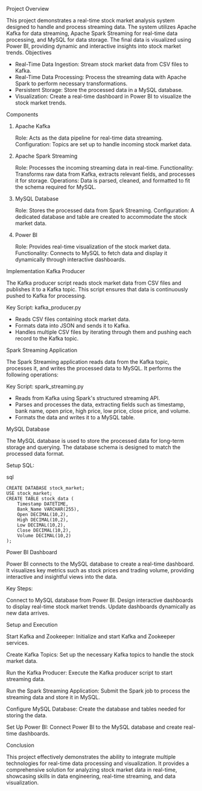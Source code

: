 Project Overview

This project demonstrates a real-time stock market analysis system designed to handle and process streaming data. The system utilizes Apache Kafka for data streaming, Apache Spark Streaming for real-time data processing, and MySQL for data storage. The final data is visualized using Power BI, providing dynamic and interactive insights into stock market trends.
Objectives

- Real-Time Data Ingestion: Stream stock market data from CSV files to Kafka.
- Real-Time Data Processing: Process the streaming data with Apache Spark to perform necessary transformations.
- Persistent Storage: Store the processed data in a MySQL database.
- Visualization: Create a real-time dashboard in Power BI to visualize the stock market trends.

Components
1. Apache Kafka

    Role: Acts as the data pipeline for real-time data streaming.
    Configuration: Topics are set up to handle incoming stock market data.

2. Apache Spark Streaming

    Role: Processes the incoming streaming data in real-time.
    Functionality: Transforms raw data from Kafka, extracts relevant fields, and processes it for storage.
    Operations: Data is parsed, cleaned, and formatted to fit the schema required for MySQL.

3. MySQL Database

    Role: Stores the processed data from Spark Streaming.
    Configuration: A dedicated database and table are created to accommodate the stock market data.

4. Power BI

    Role: Provides real-time visualization of the stock market data.
    Functionality: Connects to MySQL to fetch data and display it dynamically through interactive dashboards.

Implementation
Kafka Producer

The Kafka producer script reads stock market data from CSV files and publishes it to a Kafka topic. This script ensures that data is continuously pushed to Kafka for processing.

Key Script: kafka_producer.py

- Reads CSV files containing stock market data.
- Formats data into JSON and sends it to Kafka.
- Handles multiple CSV files by iterating through them and pushing each record to the Kafka topic.

Spark Streaming Application

The Spark Streaming application reads data from the Kafka topic, processes it, and writes the processed data to MySQL. It performs the following operations:

Key Script: spark_streaming.py

- Reads from Kafka using Spark's structured streaming API.
- Parses and processes the data, extracting fields such as timestamp, bank name, open price, high price, low price, close price, and volume.
- Formats the data and writes it to a MySQL table.

MySQL Database

The MySQL database is used to store the processed data for long-term storage and querying. The database schema is designed to match the processed data format.

Setup SQL:

sql

    CREATE DATABASE stock_market;
    USE stock_market;
    CREATE TABLE stock_data (
        Timestamp DATETIME,
        Bank_Name VARCHAR(255),
        Open DECIMAL(10,2),
        High DECIMAL(10,2),
        Low DECIMAL(10,2),
        Close DECIMAL(10,2),
        Volume DECIMAL(10,2)
    );

Power BI Dashboard

Power BI connects to the MySQL database to create a real-time dashboard. It visualizes key metrics such as stock prices and trading volume, providing interactive and insightful views into the data.

Key Steps:

Connect to MySQL database from Power BI.
Design interactive dashboards to display real-time stock market trends.
Update dashboards dynamically as new data arrives.

Setup and Execution

Start Kafka and Zookeeper:
    Initialize and start Kafka and Zookeeper services.

Create Kafka Topics:
    Set up the necessary Kafka topics to handle the stock market data.

Run the Kafka Producer:
    Execute the Kafka producer script to start streaming data.

Run the Spark Streaming Application:
    Submit the Spark job to process the streaming data and store it in MySQL.

Configure MySQL Database:
    Create the database and tables needed for storing the data.

Set Up Power BI:
    Connect Power BI to the MySQL database and create real-time dashboards.

Conclusion

This project effectively demonstrates the ability to integrate multiple technologies for real-time data processing and visualization. It provides a comprehensive solution for analyzing stock market data in real-time, showcasing skills in data engineering, real-time streaming, and data visualization.

